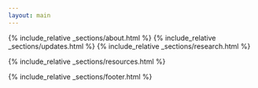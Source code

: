 ```yaml
---
layout: main
---
```


{% include_relative _sections/about.html %}
{% include_relative _sections/updates.html %}
{% include_relative _sections/research.html %}
<!-- {% include_relative _sections/outreach.html %} -->
{% include_relative _sections/resources.html %}
<!-- {% include_relative _sections/gallery.html %} -->
{% include_relative _sections/footer.html %}
